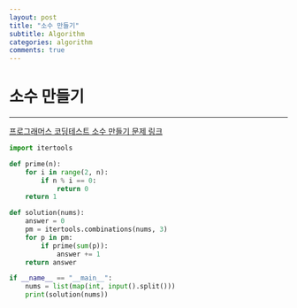 ```yaml
---
layout: post
title: "소수 만들기"
subtitle: Algorithm
categories: algorithm
comments: true
---
```


# 소수 만들기

---

[프로그래머스 코딩테스트 소수 만들기 문제 링크](https://programmers.co.kr/learn/courses/30/lessons/12977)

```python
import itertools

def prime(n):
    for i in range(2, n):
        if n % i == 0:
            return 0
    return 1

def solution(nums):
    answer = 0
    pm = itertools.combinations(nums, 3)
    for p in pm:
        if prime(sum(p)):
            answer += 1
    return answer

if __name__ == "__main__":
    nums = list(map(int, input().split()))
    print(solution(nums))
```
